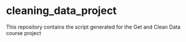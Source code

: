 # cleaning_data_project
This repository contains the script generated for the Get and Clean Data course project
